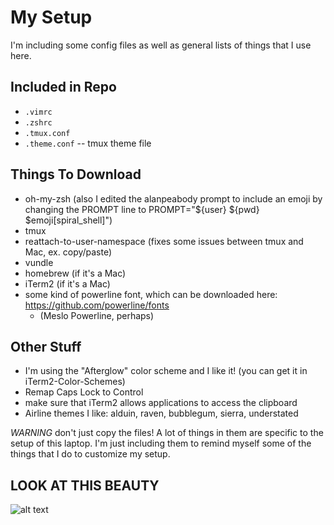 # My Setup

I'm including some config files as well as general lists of things that I use here.

## Included in Repo
* `.vimrc`
* `.zshrc`
* `.tmux.conf`
* `.theme.conf` -- tmux theme file

## Things To Download
* oh-my-zsh (also I edited the alanpeabody prompt to include an emoji by changing the PROMPT line to PROMPT="${user} ${pwd} $emoji[spiral_shell]")
* tmux
* reattach-to-user-namespace (fixes some issues between tmux and Mac, ex. copy/paste)
* vundle
* homebrew (if it's a Mac)
* iTerm2 (if it's a Mac)
* some kind of powerline font, which can be downloaded here: https://github.com/powerline/fonts
  * (Meslo Powerline, perhaps)

## Other Stuff
* I'm using the "Afterglow" color scheme and I like it! (you can get it in iTerm2-Color-Schemes)
* Remap Caps Lock to Control
* make sure that iTerm2 allows applications to access the clipboard
* Airline themes I like: alduin, raven, bubblegum, sierra, understated

*WARNING* don't just copy the files! A lot of things in them are specific to the setup of this laptop. I'm just including them to remind myself some of the things that I do to customize my setup.

## LOOK AT THIS BEAUTY
![alt text](https://user-images.githubusercontent.com/12420326/27706897-569c093c-5ce1-11e7-890e-5368744e180d.png)
